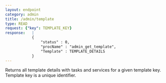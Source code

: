 ```yaml
---
layout: endpoint
category: admin
title: /admin/template
type: READ
request: {"key": TEMPLATE_KEY}
response:   |
            {
                "status" : 0,
                "procName" : "admin_get_template",
                "Template" : TEMPLATE_DETAILS
            }
---
```


Returns all template details with tasks and services for a given template key. Template key is a unique identifier.